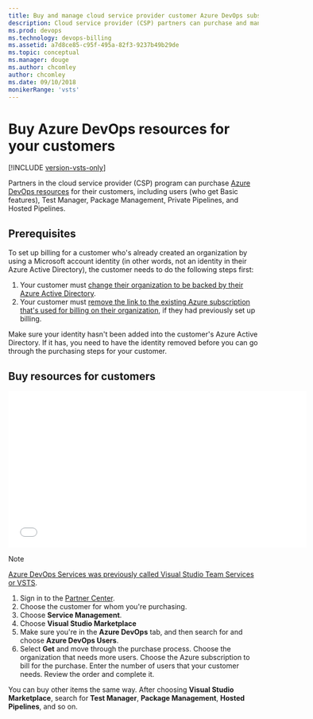 ```yaml
---
title: Buy and manage cloud service provider customer Azure DevOps subscriptions
description: Cloud service provider (CSP) partners can purchase and manage Azure DevOps for their customers
ms.prod: devops
ms.technology: devops-billing
ms.assetid: a7d8ce85-c95f-495a-82f3-9237b49b29de
ms.topic: conceptual
ms.manager: douge
ms.author: chcomley
author: chcomley
ms.date: 09/10/2018
monikerRange: 'vsts'
---
```

# Buy Azure DevOps resources for your customers

[!INCLUDE [version-vsts-only](../../../_shared/version-vsts-only.md)]

Partners in the cloud service provider (CSP) program can purchase [Azure DevOps resources](https://visualstudio.microsoft.com/team-services/pricing) for
their customers, including users (who get Basic features), Test Manager, Package Management, Private Pipelines, and
Hosted Pipelines.

## Prerequisites

To set up billing for a customer who's already created an organization by using a Microsoft account identity
(in other words, not an identity in their Azure Active Directory), the customer needs to do the following steps first:

1. Your customer must [change their organization to be backed by their Azure Active Directory](../../accounts/access-with-azure-ad.md).
2. Your customer must [remove the link to the existing Azure subscription that's used for billing on their organization](../change-azure-subscription.md#remove-billing-subscription-and-purchase-again), if they had previously set up billing.

Make sure your identity hasn't been added into the customer's Azure Active Directory. If it has, you need to have the identity removed before you can go through the purchasing steps for your customer.

## Buy resources for customers

<iframe src="//channel9.msdn.com/Shows/Visual-Studio-for-CSP-Partners/CSP-How-to-buy-Azure DevOps Services/player" width="600" height="315" allowFullScreen="true" frameBorder="0"></iframe>

>[!Note]
>[Azure DevOps Services was previously called Visual Studio Team Services or VSTS](../../../user-guide/what-happened-vsts.md).

1. Sign in to the [Partner Center](https://partnercenter.microsoft.com).
1. Choose the customer for whom you're purchasing.
1. Choose **Service Management**.
1. Choose **Visual Studio Marketplace**
1. Make sure you're in the **Azure DevOps** tab, and then search for and choose **Azure DevOps Users**.
2. Select **Get** and move through the purchase process. Choose the organization that needs more users. Choose the Azure subscription to bill for the purchase. Enter the number of users that your customer needs. Review the order and complete it.

You can buy other items the same way. After choosing **Visual Studio Marketplace**, search for **Test Manager**, **Package Management**, **Hosted Pipelines**, and so on.
